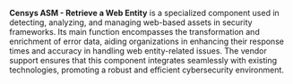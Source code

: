 **Censys ASM - Retrieve a Web Entity** is a specialized component used in detecting, analyzing, and managing web-based assets in security frameworks. Its main function encompasses the transformation and enrichment of error data, aiding organizations in enhancing their response times and accuracy in handling web entity-related issues. The vendor support ensures that this component integrates seamlessly with existing technologies, promoting a robust and efficient cybersecurity environment.
